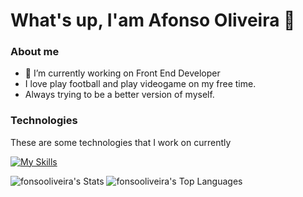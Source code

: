 # What's up, I'am Afonso Oliveira 👋

### About me

- 🔭 I’m currently working on Front End Developer
- I love play football and play videogame on my free time.
- Always trying to be a better version of myself.


### Technologies

These are some technologies that I work on currently  

[![My Skills](https://skillicons.dev/icons?i=html,css,js,ts,react,redux,styledcomponents,git,figma,firebase&perline=6)](https://skillicons.dev)


![fonsooliveira's Stats](https://github-readme-stats.vercel.app/api?username=fonsooliveira&theme=vue-dark&show_icons=true&hide_border=false&count_private=true)
![fonsooliveira's Top Languages](https://github-readme-stats.vercel.app/api/top-langs/?username=fonsooliveira&theme=vue-dark&show_icons=true&hide_border=false&layout=compact)

                               
 
